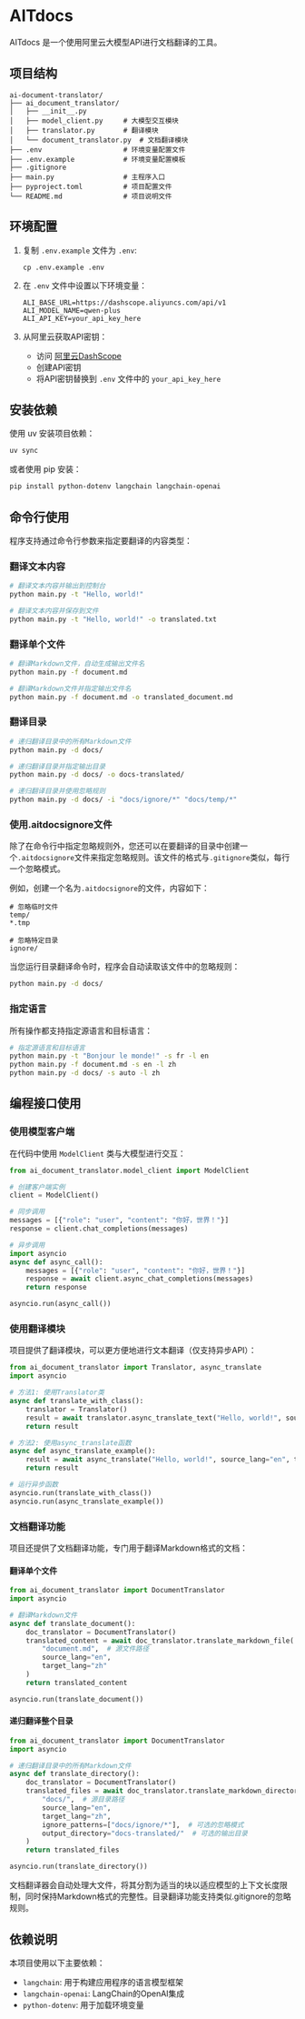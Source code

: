# AITdocs

AITdocs 是一个使用阿里云大模型API进行文档翻译的工具。

## 项目结构

```
ai-document-translator/
├── ai_document_translator/
│   ├── __init__.py
│   ├── model_client.py     # 大模型交互模块
│   ├── translator.py       # 翻译模块
│   └── document_translator.py  # 文档翻译模块
├── .env                    # 环境变量配置文件
├── .env.example            # 环境变量配置模板
├── .gitignore
├── main.py                 # 主程序入口
├── pyproject.toml          # 项目配置文件
└── README.md               # 项目说明文件
```

## 环境配置

1. 复制 `.env.example` 文件为 `.env`:
   ```
   cp .env.example .env
   ```

2. 在 `.env` 文件中设置以下环境变量：
   ```
   ALI_BASE_URL=https://dashscope.aliyuncs.com/api/v1
   ALI_MODEL_NAME=qwen-plus
   ALI_API_KEY=your_api_key_here
   ```

3. 从阿里云获取API密钥：
   - 访问 [阿里云DashScope](https://dashscope.console.aliyun.com/)
   - 创建API密钥
   - 将API密钥替换到 `.env` 文件中的 `your_api_key_here`

## 安装依赖

使用 uv 安装项目依赖：

```bash
uv sync
```

或者使用 pip 安装：

```bash
pip install python-dotenv langchain langchain-openai
```

## 命令行使用

程序支持通过命令行参数来指定要翻译的内容类型：

### 翻译文本内容

```bash
# 翻译文本内容并输出到控制台
python main.py -t "Hello, world!"

# 翻译文本内容并保存到文件
python main.py -t "Hello, world!" -o translated.txt
```

### 翻译单个文件

```bash
# 翻译Markdown文件，自动生成输出文件名
python main.py -f document.md

# 翻译Markdown文件并指定输出文件名
python main.py -f document.md -o translated_document.md
```

### 翻译目录

```bash
# 递归翻译目录中的所有Markdown文件
python main.py -d docs/

# 递归翻译目录并指定输出目录
python main.py -d docs/ -o docs-translated/

# 递归翻译目录并使用忽略规则
python main.py -d docs/ -i "docs/ignore/*" "docs/temp/*"
```

### 使用.aitdocsignore文件

除了在命令行中指定忽略规则外，您还可以在要翻译的目录中创建一个`.aitdocsignore`文件来指定忽略规则。该文件的格式与`.gitignore`类似，每行一个忽略模式。

例如，创建一个名为`.aitdocsignore`的文件，内容如下：
```
# 忽略临时文件
temp/
*.tmp

# 忽略特定目录
ignore/
```

当您运行目录翻译命令时，程序会自动读取该文件中的忽略规则：
```bash
python main.py -d docs/
```

### 指定语言

所有操作都支持指定源语言和目标语言：

```bash
# 指定源语言和目标语言
python main.py -t "Bonjour le monde!" -s fr -l en
python main.py -f document.md -s en -l zh
python main.py -d docs/ -s auto -l zh
```

## 编程接口使用

### 使用模型客户端

在代码中使用 `ModelClient` 类与大模型进行交互：

```python
from ai_document_translator.model_client import ModelClient

# 创建客户端实例
client = ModelClient()

# 同步调用
messages = [{"role": "user", "content": "你好，世界！"}]
response = client.chat_completions(messages)

# 异步调用
import asyncio
async def async_call():
    messages = [{"role": "user", "content": "你好，世界！"}]
    response = await client.async_chat_completions(messages)
    return response

asyncio.run(async_call())
```

### 使用翻译模块

项目提供了翻译模块，可以更方便地进行文本翻译（仅支持异步API）：

```python
from ai_document_translator import Translator, async_translate
import asyncio

# 方法1: 使用Translator类
async def translate_with_class():
    translator = Translator()
    result = await translator.async_translate_text("Hello, world!", source_lang="en", target_lang="zh")
    return result

# 方法2: 使用async_translate函数
async def async_translate_example():
    result = await async_translate("Hello, world!", source_lang="en", target_lang="zh")
    return result

# 运行异步函数
asyncio.run(translate_with_class())
asyncio.run(async_translate_example())
```

### 文档翻译功能

项目还提供了文档翻译功能，专门用于翻译Markdown格式的文档：

#### 翻译单个文件

```python
from ai_document_translator import DocumentTranslator
import asyncio

# 翻译Markdown文件
async def translate_document():
    doc_translator = DocumentTranslator()
    translated_content = await doc_translator.translate_markdown_file(
        "document.md",  # 源文件路径
        source_lang="en", 
        target_lang="zh"
    )
    return translated_content

asyncio.run(translate_document())
```

#### 递归翻译整个目录

```python
from ai_document_translator import DocumentTranslator
import asyncio

# 递归翻译目录中的所有Markdown文件
async def translate_directory():
    doc_translator = DocumentTranslator()
    translated_files = await doc_translator.translate_markdown_directory(
        "docs/",  # 源目录路径
        source_lang="en",
        target_lang="zh",
        ignore_patterns=["docs/ignore/*"],  # 可选的忽略模式
        output_directory="docs-translated/"  # 可选的输出目录
    )
    return translated_files

asyncio.run(translate_directory())
```

文档翻译器会自动处理大文件，将其分割为适当的块以适应模型的上下文长度限制，同时保持Markdown格式的完整性。目录翻译功能支持类似.gitignore的忽略规则。

## 依赖说明

本项目使用以下主要依赖：

- `langchain`: 用于构建应用程序的语言模型框架
- `langchain-openai`: LangChain的OpenAI集成
- `python-dotenv`: 用于加载环境变量